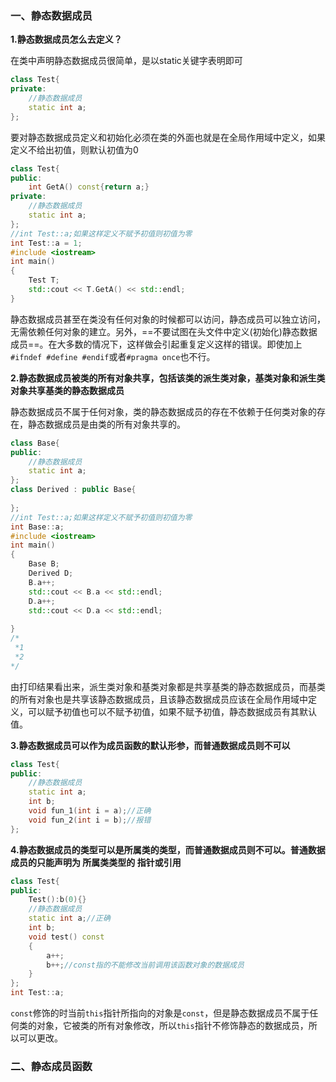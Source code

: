 ### 一、静态数据成员

**1.静态数据成员怎么去定义？**

在类中声明静态数据成员很简单，是以static关键字表明即可

```cpp
class Test{
private:
	//静态数据成员
	static int a;
};
```

要对静态数据成员定义和初始化必须在类的外面也就是在全局作用域中定义，如果定义不给出初值，则默认初值为0

```cpp
class Test{
public:
	int GetA() const{return a;}
private:
	//静态数据成员
	static int a;
};
//int Test::a;如果这样定义不赋予初值则初值为零
int Test::a = 1;
#include <iostream>
int main()
{
	Test T;
	std::cout << T.GetA() << std::endl;
}
```

​		静态数据成员甚至在类没有任何对象的时候都可以访问，静态成员可以独立访问，无需依赖任何对象的建立。另外，==不要试图在头文件中定义(初始化)静态数据成员==。在大多数的情况下，这样做会引起重复定义这样的错误。即使加上`#ifndef #define #endif`或者`#pragma once`也不行。

**2.静态数据成员被类的所有对象共享，包括该类的派生类对象，基类对象和派生类对象共享基类的静态数据成员**

​		静态数据成员不属于任何对象，类的静态数据成员的存在不依赖于任何类对象的存在，静态数据成员是由类的所有对象共享的。

```cpp
class Base{
public:
	//静态数据成员
	static int a;
};
class Derived : public Base{
 
};
//int Test::a;如果这样定义不赋予初值则初值为零
int Base::a;
#include <iostream>
int main()
{
	Base B;
	Derived D;
	B.a++;
	std::cout << B.a << std::endl;
	D.a++;
	std::cout << D.a << std::endl;
	
}
/*
 *1
 *2
*/
```

​		由打印结果看出来，派生类对象和基类对象都是共享基类的静态数据成员，而基类的所有对象也是共享该静态数据成员，且该静态数据成员应该在全局作用域中定义，可以赋予初值也可以不赋予初值，如果不赋予初值，静态数据成员有其默认值。

**3.静态数据成员可以作为成员函数的默认形参，而普通数据成员则不可以**

```cpp
class Test{
public:
	//静态数据成员
	static int a;
	int b;
	void fun_1(int i = a);//正确
	void fun_2(int i = b);//报错
};
```

**4.静态数据成员的类型可以是所属类的类型，而普通数据成员则不可以。普通数据成员的只能声明为 所属类类型的 指针或引用**

```cpp
class Test{
public:
	Test():b(0){}
	//静态数据成员
	static int a;//正确
	int b;
	void test() const
	{
		a++;
		b++;//const指的不能修改当前调用该函数对象的数据成员
	}
};
int Test::a;
```

​		`const`修饰的时当前`this`指针所指向的对象是`const`，但是静态数据成员不属于任何类的对象，它被类的所有对象修改，所以`this`指针不修饰静态的数据成员，所以可以更改。

### 二、静态成员函数